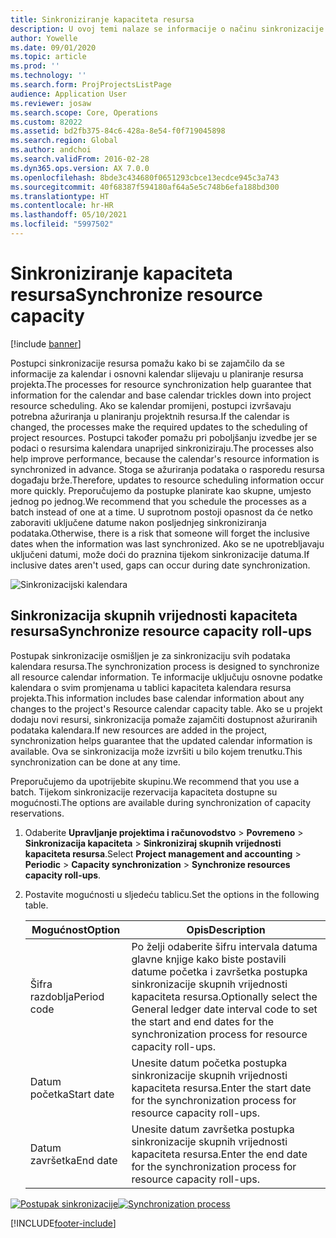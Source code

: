 ```yaml
---
title: Sinkroniziranje kapaciteta resursa
description: U ovoj temi nalaze se informacije o načinu sinkronizacije kapaciteta resursa u kalendarima i projektima.
author: Yowelle
ms.date: 09/01/2020
ms.topic: article
ms.prod: ''
ms.technology: ''
ms.search.form: ProjProjectsListPage
audience: Application User
ms.reviewer: josaw
ms.search.scope: Core, Operations
ms.custom: 82022
ms.assetid: bd2fb375-84c6-428a-8e54-f0f719045898
ms.search.region: Global
ms.author: andchoi
ms.search.validFrom: 2016-02-28
ms.dyn365.ops.version: AX 7.0.0
ms.openlocfilehash: 8bde3c434680f0651293cbce13ecdce945c3a743
ms.sourcegitcommit: 40f68387f594180af64a5e5c748b6efa188bd300
ms.translationtype: HT
ms.contentlocale: hr-HR
ms.lasthandoff: 05/10/2021
ms.locfileid: "5997502"
---
```

# <a name="synchronize-resource-capacity"></a><span data-ttu-id="fa5b3-103">Sinkroniziranje kapaciteta resursa</span><span class="sxs-lookup"><span data-stu-id="fa5b3-103">Synchronize resource capacity</span></span>

[!include [banner](../includes/banner.md)]

<span data-ttu-id="fa5b3-104">Postupci sinkronizacije resursa pomažu kako bi se zajamčilo da se informacije za kalendar i osnovni kalendar slijevaju u planiranje resursa projekta.</span><span class="sxs-lookup"><span data-stu-id="fa5b3-104">The processes for resource synchronization help guarantee that information for the calendar and base calendar trickles down into project resource scheduling.</span></span> <span data-ttu-id="fa5b3-105">Ako se kalendar promijeni, postupci izvršavaju potrebna ažuriranja u planiranju projektnih resursa.</span><span class="sxs-lookup"><span data-stu-id="fa5b3-105">If the calendar is changed, the processes make the required updates to the scheduling of project resources.</span></span> <span data-ttu-id="fa5b3-106">Postupci također pomažu pri poboljšanju izvedbe jer se podaci o resursima kalendara unaprijed sinkroniziraju.</span><span class="sxs-lookup"><span data-stu-id="fa5b3-106">The processes also help improve performance, because the calendar's resource information is synchronized in advance.</span></span> <span data-ttu-id="fa5b3-107">Stoga se ažuriranja podataka o rasporedu resursa događaju brže.</span><span class="sxs-lookup"><span data-stu-id="fa5b3-107">Therefore, updates to resource scheduling information occur more quickly.</span></span> <span data-ttu-id="fa5b3-108">Preporučujemo da postupke planirate kao skupne, umjesto jednog po jednog.</span><span class="sxs-lookup"><span data-stu-id="fa5b3-108">We recommend that you schedule the processes as a batch instead of one at a time.</span></span> <span data-ttu-id="fa5b3-109">U suprotnom postoji opasnost da će netko zaboraviti uključene datume nakon posljednjeg sinkroniziranja podataka.</span><span class="sxs-lookup"><span data-stu-id="fa5b3-109">Otherwise, there is a risk that someone will forget the inclusive dates when the information was last synchronized.</span></span> <span data-ttu-id="fa5b3-110">Ako se ne upotrebljavaju uključeni datumi, može doći do praznina tijekom sinkronizacije datuma.</span><span class="sxs-lookup"><span data-stu-id="fa5b3-110">If inclusive dates aren't used, gaps can occur during date synchronization.</span></span>

![Sinkronizacijski kalendara](./media/projectresourcing04-1024x471.jpg)

## <a name="synchronize-resource-capacity-roll-ups"></a><span data-ttu-id="fa5b3-112">Sinkronizacija skupnih vrijednosti kapaciteta resursa</span><span class="sxs-lookup"><span data-stu-id="fa5b3-112">Synchronize resource capacity roll-ups</span></span>

<span data-ttu-id="fa5b3-113">Postupak sinkronizacije osmišljen je za sinkronizaciju svih podataka kalendara resursa.</span><span class="sxs-lookup"><span data-stu-id="fa5b3-113">The synchronization process is designed to synchronize all resource calendar information.</span></span> <span data-ttu-id="fa5b3-114">Te informacije uključuju osnovne podatke kalendara o svim promjenama u tablici kapaciteta kalendara resursa projekta.</span><span class="sxs-lookup"><span data-stu-id="fa5b3-114">This information includes base calendar information about any changes to the project's Resource calendar capacity table.</span></span> <span data-ttu-id="fa5b3-115">Ako se u projekt dodaju novi resursi, sinkronizacija pomaže zajamčiti dostupnost ažuriranih podataka kalendara.</span><span class="sxs-lookup"><span data-stu-id="fa5b3-115">If new resources are added in the project, synchronization helps guarantee that the updated calendar information is available.</span></span> <span data-ttu-id="fa5b3-116">Ova se sinkronizacija može izvršiti u bilo kojem trenutku.</span><span class="sxs-lookup"><span data-stu-id="fa5b3-116">This synchronization can be done at any time.</span></span>

<span data-ttu-id="fa5b3-117">Preporučujemo da upotrijebite skupinu.</span><span class="sxs-lookup"><span data-stu-id="fa5b3-117">We recommend that you use a batch.</span></span> <span data-ttu-id="fa5b3-118">Tijekom sinkronizacije rezervacija kapaciteta dostupne su mogućnosti.</span><span class="sxs-lookup"><span data-stu-id="fa5b3-118">The options are available during synchronization of capacity reservations.</span></span>

1. <span data-ttu-id="fa5b3-119">Odaberite **Upravljanje projektima i računovodstvo** &gt; **Povremeno** &gt; **Sinkronizacija kapaciteta** &gt; **Sinkroniziraj skupnih vrijednosti kapaciteta resursa**.</span><span class="sxs-lookup"><span data-stu-id="fa5b3-119">Select **Project management and accounting** &gt; **Periodic** &gt; **Capacity synchronization** &gt; **Synchronize resources capacity roll-ups**.</span></span>
2. <span data-ttu-id="fa5b3-120">Postavite mogućnosti u sljedeću tablicu.</span><span class="sxs-lookup"><span data-stu-id="fa5b3-120">Set the options in the following table.</span></span>

    | <span data-ttu-id="fa5b3-121">Mogućnost</span><span class="sxs-lookup"><span data-stu-id="fa5b3-121">Option</span></span>      | <span data-ttu-id="fa5b3-122">Opis</span><span class="sxs-lookup"><span data-stu-id="fa5b3-122">Description</span></span> |
    |-------------|-------------|
    | <span data-ttu-id="fa5b3-123">Šifra razdoblja</span><span class="sxs-lookup"><span data-stu-id="fa5b3-123">Period code</span></span> | <span data-ttu-id="fa5b3-124">Po želji odaberite šifru intervala datuma glavne knjige kako biste postavili datume početka i završetka postupka sinkronizacije skupnih vrijednosti kapaciteta resursa.</span><span class="sxs-lookup"><span data-stu-id="fa5b3-124">Optionally select the General ledger date interval code to set the start and end dates for the synchronization process for resource capacity roll-ups.</span></span> |
    | <span data-ttu-id="fa5b3-125">Datum početka</span><span class="sxs-lookup"><span data-stu-id="fa5b3-125">Start date</span></span>  | <span data-ttu-id="fa5b3-126">Unesite datum početka postupka sinkronizacije skupnih vrijednosti kapaciteta resursa.</span><span class="sxs-lookup"><span data-stu-id="fa5b3-126">Enter the start date for the synchronization process for resource capacity roll-ups.</span></span> |
    | <span data-ttu-id="fa5b3-127">Datum završetka</span><span class="sxs-lookup"><span data-stu-id="fa5b3-127">End date</span></span>    | <span data-ttu-id="fa5b3-128">Unesite datum završetka postupka sinkronizacije skupnih vrijednosti kapaciteta resursa.</span><span class="sxs-lookup"><span data-stu-id="fa5b3-128">Enter the end date for the synchronization process for resource capacity roll-ups.</span></span> |

<span data-ttu-id="fa5b3-129">[![Postupak sinkronizacije](./media/projectresourcing09.jpg)](./media/projectresourcing09.jpg)</span><span class="sxs-lookup"><span data-stu-id="fa5b3-129">[![Synchronization process](./media/projectresourcing09.jpg)](./media/projectresourcing09.jpg)</span></span>


[!INCLUDE[footer-include](../includes/footer-banner.md)]